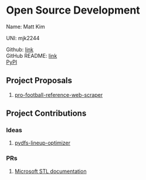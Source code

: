 # Open Source Development

Name: Matt Kim

UNI: mjk2244

Github: [link](https://github.com/mjk2244)  
GitHub README: [link](https://github.com/mjk2244/mjk2244/blob/main/README.md)  
[PyPI](https://pypi.org/user/mjk9/)

## Project Proposals

1. [pro-football-reference-web-scraper](../projects/python/pro-football-reference-web-scraper.md)

## Project Contributions

### Ideas

1. [pydfs-lineup-optimizer](../projects/python/pydfs-lineup-optimizer.md)

### PRs

1. [Microsoft STL documentation](https://github.com/microsoft/STL/pull/3591)
